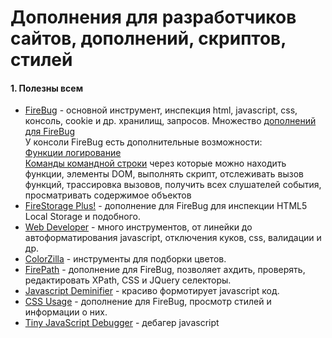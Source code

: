 # Дополнения для разработчиков сайтов, дополнений, скриптов, стилей

#### 1. Полезны всем

* [FireBug](https://addons.mozilla.org/en-US/firefox/addon/firebug) - основной инструмент, инспекция html, javascript, css, консоль, cookie и др. хранилищ, запросов. Множество [дополнений для FireBug](http://getfirebug.com/wiki/index.php/Firebug_Extensions) <br>
У консоли FireBug есть дополнительные возможности: <br>
	[Функции логирование](https://getfirebug.com/wiki/index.php/Console_API) <br>
	[Команды командной строки](https://getfirebug.com/wiki/index.php/Command_Line_API) через которые можно находить функции, элементы DOM, выполнять скрипт, отслеживать вызов функций, трассировка вызовов, получить всех слушателей события, просматривать содержимое объектов <br>
* [FireStorage Plus!](https://addons.mozilla.org/en-US/firefox/addon/firestorage-plus) - дополнение для FireBug для инспекции HTML5 Local Storage и подобного. <br>
* [Web Developer](https://addons.mozilla.org/en-US/firefox/addon/web-developer/) - много инструментов, от линейки до автоформатирования javascript, отключения куков, css, валидации и др. <br>
* [ColorZilla](https://addons.mozilla.org/en-US/firefox/addon/colorzilla) - инструменты для подборки цветов. <br>
* [FirePath](https://addons.mozilla.org/en-US/firefox/addon/firepath) - дополнение для FireBug, позволяет ахдить, проверять, редактировать XPath, CSS и JQuery селекторы. <br>
* [Javascript Deminifier](https://addons.mozilla.org/en-US/firefox/addon/javascript-deminifier/) - красиво формотирует javascript код. <br>
* [CSS Usage](https://addons.mozilla.org/en-US/firefox/addon/css-usage/) - дополнение для FireBug, просмотр стилей и информации о них. <br>
* [Tiny JavaScript Debugger](https://addons.mozilla.org/en-US/firefox/addon/tiny-javascript-debugger) - дебагер javascript
